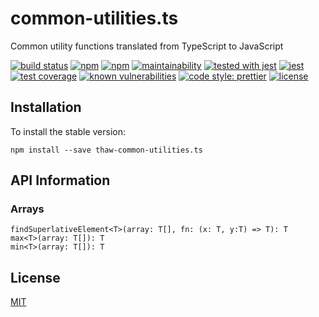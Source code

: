 # common-utilities.ts
Common utility functions translated from TypeScript to JavaScript

[![build status](https://secure.travis-ci.org/tom-weatherhead/common-utilities.ts.svg)](https://travis-ci.org/tom-weatherhead/common-utilities.ts)
[![npm](https://img.shields.io/npm/v/thaw-common-utilities.ts.svg)](https://www.npmjs.com/package/thaw-common-utilities.ts)
[![npm](https://img.shields.io/npm/dt/thaw-common-utilities.ts.svg)](https://www.npmjs.com/package/thaw-common-utilities.ts)
[![maintainability](https://api.codeclimate.com/v1/badges/2a66d64a08223583a60d/maintainability)](https://codeclimate.com/github/tom-weatherhead/common-utilities.ts/maintainability)
[![tested with jest](https://img.shields.io/badge/tested_with-jest-99424f.svg)](https://github.com/facebook/jest)
[![jest](https://jestjs.io/img/jest-badge.svg)](https://github.com/facebook/jest)
[![test coverage](https://api.codeclimate.com/v1/badges/2a66d64a08223583a60d/test_coverage)](https://codeclimate.com/github/tom-weatherhead/common-utilities.ts/test_coverage)
[![known vulnerabilities](https://snyk.io/test/github/tom-weatherhead/common-utilities.ts/badge.svg?targetFile=package.json&package-lock.json)](https://snyk.io/test/github/tom-weatherhead/common-utilities.ts?targetFile=package.json&package-lock.json)
[![code style: prettier](https://img.shields.io/badge/code_style-prettier-ff69b4.svg?style=flat-square)](https://github.com/prettier/prettier)
[![license](https://img.shields.io/github/license/mashape/apistatus.svg)](https://github.com/tom-weatherhead/common-utilities.ts/blob/master/LICENSE)

## Installation
To install the stable version:
```
npm install --save thaw-common-utilities.ts
```

## API Information

### Arrays
```
findSuperlativeElement<T>(array: T[], fn: (x: T, y:T) => T): T
max<T>(array: T[]): T
min<T>(array: T[]): T
```

## License
[MIT](https://choosealicense.com/licenses/mit/)
